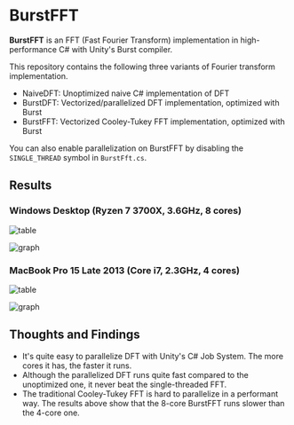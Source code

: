 BurstFFT
========

**BurstFFT** is an FFT (Fast Fourier Transform) implementation in
high-performance C# with Unity's Burst compiler.

This repository contains the following three variants of Fourier transform
implementation.

- NaiveDFT: Unoptimized naive C# implementation of DFT
- BurstDFT: Vectorized/parallelized DFT implementation, optimized with Burst
- BurstFFT: Vectorized Cooley-Tukey FFT implementation, optimized with Burst

You can also enable parallelization on BurstFFT by disabling the `SINGLE_THREAD`
symbol in `BurstFft.cs`.

Results
-------

### Windows Desktop (Ryzen 7 3700X, 3.6GHz, 8 cores)

![table](https://i.imgur.com/yAr8hW6.png)

![graph](https://i.imgur.com/1K5a3mR.png)

### MacBook Pro 15 Late 2013 (Core i7, 2.3GHz, 4 cores)

![table](https://i.imgur.com/bVoMbdP.png)

![graph](https://i.imgur.com/CidTQKx.png)

Thoughts and Findings
---------------------

- It's quite easy to parallelize DFT with Unity's C# Job System. The more cores
  it has, the faster it runs.
- Although the parallelized DFT runs quite fast compared to the unoptimized one,
  it never beat the single-threaded FFT.
- The traditional Cooley-Tukey FFT is hard to parallelize in a performant way.
  The results above show that the 8-core BurstFFT runs slower than the 4-core
  one.
